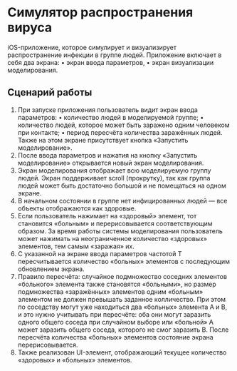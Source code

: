 # Симулятор распространения вируса
iOS-приложение, которое симулирует и визуализирует распространение инфекции в группе людей.
Приложение включает в себя два экрана: 
• экран ввода параметров,
• экран визуализации моделирования.

## Сценарий работы
1. При запуске приложения пользователь видит экран ввода параметров:
• количество людей в моделируемой группе; 
• количество людей, которое может быть заражено одним человеком при контакте; 
• период пересчёта количества заражённых людей.
Также на этом экране присутствует кнопка «Запустить моделирование».
2. После ввода параметров и нажатия на кнопку «Запустить моделирование» открывается новый экран моделирования.
3. Экран моделирования отображает всю моделируемую группу людей. Экран поддерживает scroll (прокрутку), так как группа людей может быть достаточно большой и не помещаться на одном экране.
4. В начальном состоянии в группе нет инфицированных людей — все объекты отображаются как здоровые.
5. Если пользователь нажимает на «здоровый» элемент, тот становится «больным» и перерисовывается соответствующим образом. За время работы системы моделирования пользователь может нажимать на неограниченное количество «здоровых» элементов, тем самым «заражая» их.
6. С указанной на экране ввода параметров частотой T пересчитывается количество «больных» элементов с последующим обновлением экрана.
7. Правило пересчёта: случайное подмножество соседних элементов «больного» элемента также становятся «больными», но размер подмножества «заражённых» элементов одним «больным» элементом не должен превышать заданное колличество. При этом по соседству могут уже находиться два «больных» элемента A и B, и это нужно учитывать при пересчёте: оба они могут заразить одного общего соседа при случайном выборе или «больной» A может заразить общего соседа, которого не смог заразить B. После пересчёта количества «больных» элементов состояние экрана перерисовывается.
8. Также реализован UI-элемент, отображающий текущее количество «здоровых» и «больных» элементов.
